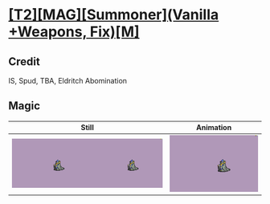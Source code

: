 # [\[T2\]\[MAG\]\[Summoner\]\(Vanilla +Weapons, Fix\)\[M\]](../)

## Credit

IS, Spud, TBA, Eldritch Abomination
	
## Magic

| Still | Animation |
| :---: | :-------: |
| ![Magic still](./Magic_000.png) | ![Magic animation](./Magic.gif) |
